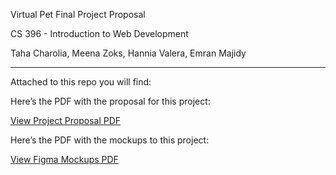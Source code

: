 Virtual Pet Final Project Proposal

CS 396 - Introduction to Web Development

Taha Charolia, Meena Zoks, Hannia Valera, Emran Majidy

--------------------------------------------------------

Attached to this repo you will find:

Here’s the PDF with the proposal for this project:

[View Project Proposal PDF](CS396_Web_Dev_Final_Project_Proposal.pdf)

Here’s the PDF with the mockups to this project:

[View Figma Mockups PDF](figmaMockups.pdf)
